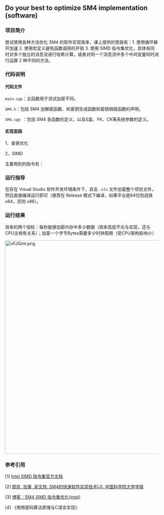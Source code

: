 ## Do your best to optimize SM4 implementation (software)

### 项目简介

尝试使用各种方法优化 SM4 的软件实现效率，课上提供的思路有：1. 使用循环展开加速	2. 使用宏定义避免函数调用的开销	3. 使用 SIMD 指令集优化，具体有同时对多个独立的消息流进行哈希计算，或者对同一个消息流中多个中间变量同时进行运算 2 种不同的方法。

### 代码说明

#### 代码文件

`main.cpp`：主函数用于测试加密不同。

`SM4.h`：包括 SM4 加解密函数、轮密钥生成函数和密钥销毁函数的声明。

`SM4.cpp `：包括 SM4 各函数的定义，以及S盒、FK、CK等系统参数的定义。

#### 实现思路

1、查表优化



2、SIMD

主要用到的指令有：





### 运行指导

在存在 Visual Studio 软件开发环境条件下，双击 `.sln` 文件加载整个项目文件，然后直接编译运行即可（推荐在 Release 模式下编译，如果平台是64位则选择 x64，否则 x86）。

### 运行结果



效率的两个指标：每秒能够加密内存中多少数据（效率高低不光与实现，还与CPU主频有关系）；加密一个字节Bytes需要多少时钟周期（受CPU架构影响小）



<img src="https://s1.ax1x.com/2022/07/31/vFJQmt.png" alt="vFJQmt.png" width="700px" />



### 参考引用

[1] [Intel SIMD 指令集官方文档](https://www.intel.com/content/www/us/en/docs/intrinsics-guide/index.html)

[2] [郎欢, 张蕾, 吴文玲. SM4的快速软件实现技术[J]. 中国科学院大学学报](http://html.rhhz.net/ZGKXYDXXB/20180205.htm)

[3] [博客：SM4 SIMD 指令集优化(intel)](https://www.cnblogs.com/kentle/p/15562530.html)

[4] 《商用密码算法原理与C语言实现》

